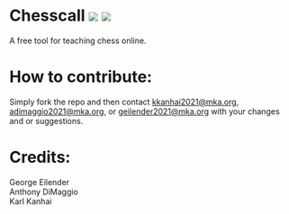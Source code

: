 
# Chesscall <img src='https://img.shields.io/github/issues/kkanhai2021/chesscall'> <img src='https://img.shields.io/badge/License-MIT-yellow.svg'>

A free tool for teaching chess online. 



# How to contribute: 
Simply fork the repo and then contact kkanhai2021@mka.org, adimaggio2021@mka.org, or geilender2021@mka.org with your changes and or suggestions.


# Credits: 
George Eilender <br>
Anthony DiMaggio <br>
Karl Kanhai

